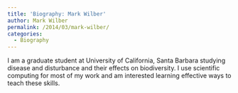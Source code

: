 ```yaml
---
title: 'Biography: Mark Wilber'
author: Mark Wilber
permalink: /2014/03/mark-wilber/
categories:
  - Biography
---
```

I am a graduate student at University of California, Santa Barbara studying disease and disturbance and their effects on biodiversity. I use scientific computing for most of my work and am interested learning effective ways to teach these skills.
